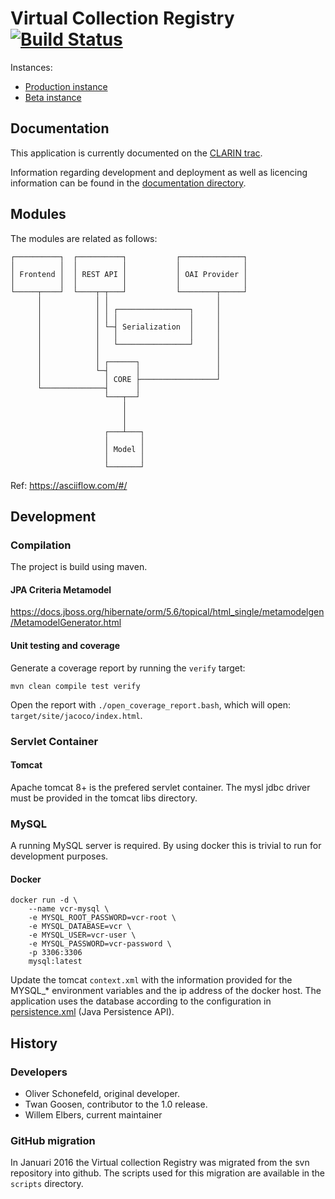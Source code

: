 # Virtual Collection Registry [![Build Status](https://travis-ci.org/clarin-eric/VirtualCollectionRegistry.svg?branch=milestone-1.2)](https://travis-ci.org/clarin-eric/VirtualCollectionRegistry)

Instances:

* [Production instance](https://collections.clarin.eu/)
* [Beta instance](https://beta-vcr.clarin.eu)

## Documentation
This application is currently documented on the [CLARIN trac](https://trac.clarin.eu/wiki/VirtualCollectionRegistry).

Information regarding development and deployment as well as licencing information can be found in the [documentation directory](doc).

## Modules

The modules are related as follows:
```
┌──────────┐  ┌──────────┐           ┌──────────────┐
│          │  │          │           │              │
│ Frontend │  │ REST API │           │ OAI Provider │
│          │  │          │           │              │
└─────┬────┘  └────┬─┬───┘           └────────┬─────┘
      │            │ │                        │
      │            │ │ ┌────────────────┐     │
      │            │ │ │                │     │
      │            │ └─┤ Serialization  │     │
      │            │   │                │     │
      │            │   └────────────────┘     │
      │            │                          │
      │            │ ┌──────┐                 │
      │            └─┤      │                 │
      │              │ CORE ├─────────────────┘
      └──────────────┤      │
                     └───┬──┘
                         │
                         │
                         │
                     ┌───┴───┐
                     │       │
                     │ Model │
                     │       │
                     └───────┘
```
Ref: https://asciiflow.com/#/

## Development

### Compilation

The project is build using maven.

#### JPA Criteria Metamodel
https://docs.jboss.org/hibernate/orm/5.6/topical/html_single/metamodelgen/MetamodelGenerator.html

#### Unit testing and coverage

Generate a coverage report by running the `verify` target:
```
mvn clean compile test verify
```
Open the report with `./open_coverage_report.bash`, which will open: `target/site/jacoco/index.html`.

### Servlet Container

#### Tomcat

Apache tomcat 8+ is the prefered servlet container. The mysl jdbc driver
must be provided in the tomcat libs directory.

### MySQL

A running MySQL server is required. By using docker this is trivial to run for development purposes.

#### Docker 

```
docker run -d \
    --name vcr-mysql \
    -e MYSQL_ROOT_PASSWORD=vcr-root \
    -e MYSQL_DATABASE=vcr \
    -e MYSQL_USER=vcr-user \
    -e MYSQL_PASSWORD=vcr-password \
    -p 3306:3306 
    mysql:latest
```

Update the tomcat `context.xml` with the information provided for the MYSQL_* environment variables and the ip address of the docker host.
The application uses the database according to the configuration in [persistence.xml](src/main/resources/META-INF/persistence.xml) (Java Persistence API).

## History

### Developers
* Oliver Schonefeld, original developer.
* Twan Goosen, contributor to the 1.0 release.
* Willem Elbers, current maintainer

### GitHub migration

In Januari 2016 the Virtual collection Registry was migrated from the svn repository into github. The scripts used for this migration are available in the `scripts` directory.
